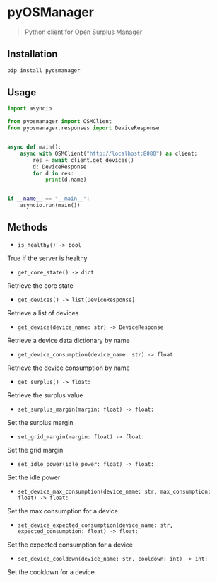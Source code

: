 # pyOSManager

> Python client for Open Surplus Manager

## Installation

```bash
pip install pyosmanager
```

## Usage

```python
import asyncio

from pyosmanager import OSMClient
from pyosmanager.responses import DeviceResponse


async def main():
    async with OSMClient("http://localhost:8080") as client:
        res = await client.get_devices()
        d: DeviceResponse
        for d in res:
            print(d.name)


if __name__ == "__main__":
    asyncio.run(main())

```

## Methods

- `is_healthy() -> bool`

True if the server is healthy

- `get_core_state() -> dict`

Retrieve the core state

- `get_devices() -> list[DeviceResponse]`

Retrieve a list of devices

- `get_device(device_name: str) -> DeviceResponse`
  
Retrieve a device data dictionary by name

- `get_device_consumption(device_name: str) -> float`
  
Retrieve the device consumption by name

- `get_surplus() -> float:`

Retrieve the surplus value

- `set_surplus_margin(margin: float) -> float:`
  
Set the surplus margin

- `set_grid_margin(margin: float) -> float:`

Set the grid margin

- `set_idle_power(idle_power: float) -> float:`

Set the idle power

- `set_device_max_consumption(device_name: str, max_consumption: float) -> float:`

Set the max consumption for a device

- `set_device_expected_consumption(device_name: str, expected_consumption: float) -> float:`

Set the expected consumption for a device

- `set_device_cooldown(device_name: str, cooldown: int) -> int:`

Set the cooldown for a device
